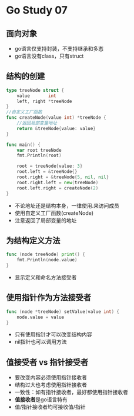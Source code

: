 # Go Study 07

<!--more-->
## 面向对象
- go语言仅支持封装，不支持继承和多态
- go语言没有class，只有struct
## 结构的创建
```go
type treeNode struct {
	value		int
	left, right	*treeNode
}
//自定义工厂函数
func createNode(value int) *treeNode {
    //返回局部变量地址
	return &treeNode{value: value}
}

func main() {
	var root treeNode
	fmt.Println(root)

	root = treeNode{value: 3}
	root.left = &treeNode{}
	root.right = &treeNode{5, nil, nil}
	root.right.left = new(treeNode)
	root.left.right = createNode(2)
}
```
- 不论地址还是结构本身，一律使用.来访问成员
- 使用自定义工厂函数(createNode)
- 注意返回了局部变量的地址
## 为结构定义方法
```go
func (node treeNode) print() {
	fmt.Println(node.value)
}
```
- 显示定义和命名方法接受者
## 使用指针作为方法接受者
```go
func (node *treeNode) setValue(value int) {
	node.value = value
}
```
- 只有使用指针才可以改变结构内容
- nil指针也可以调用方法
## 值接受者 vs 指针接受者
- 要改变内容必须使用指针接收者
- 结构过大也考虑使用指针接收者
- 一致性：如有指针接收者，最好都使用指针接收者
- **值接收者**是go语言特有
- 值/指针接收者均可接收值/指针
